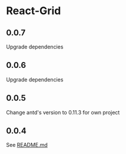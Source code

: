 # React-Grid
## 0.0.7
Upgrade dependencies
## 0.0.6
Upgrade dependencies
## 0.0.5
Change antd's version to 0.11.3 for own project
## 0.0.4
See [README.md](https://github.com/kagawagao/react-grid/blob/master/README.md)
